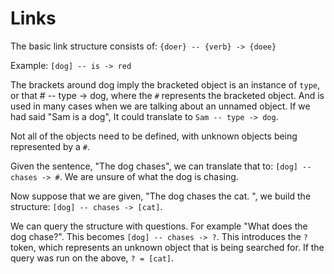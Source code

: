 # Links

The basic link structure consists of: `{doer} -- {verb} -> {doee}`

Example: `[dog] -- is -> red`

The brackets around dog imply the bracketed object is an instance of `type`, or that # -- type -> dog, where the `#` represents the bracketed object. And is used in many cases when we are talking about an unnamed object. If we had said "Sam is a dog", It could translate to `Sam -- type -> dog`.

Not all of the objects need to be defined, with unknown objects being represented by a `#`.

Given the sentence, "The dog chases", we can translate that to: `[dog] -- chases -> #`. We are unsure of what the dog is chasing. 

Now suppose that we are given, "The dog chases the cat. ", we build the structure: `[dog] -- chases -> [cat]`. 

We can query the structure with questions. For example "What does the dog chase?". This becomes `[dog] -- chases -> ?`. This introduces the `?` token, which represents an unknown object that is being searched for. If the query was run on the above, `? = [cat]`.
